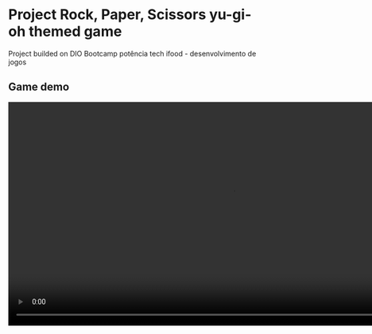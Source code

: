 # Project Rock, Paper, Scissors yu-gi-oh themed game

Project builded on DIO Bootcamp potência tech ifood - desenvolvimento de jogos

## Game demo

<video width="900" height="auto" controls>
  <source src="https://i.imgur.com/pQKanzP.mp4" type="video/mp4">
  Your browser does not support the video tag.
</video>
